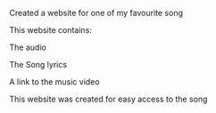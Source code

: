 Created a website for one of my favourite song

This website contains:

The audio

The Song lyrics

A link to the music video

This website was created for easy access to the song 
